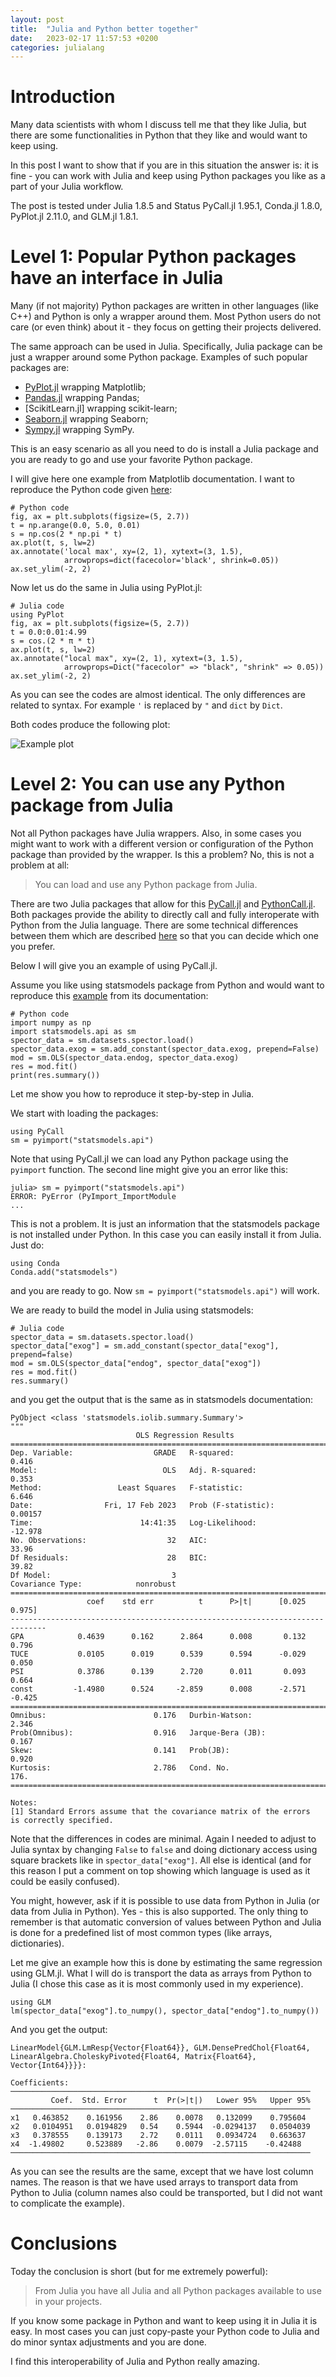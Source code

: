 ```yaml
---
layout: post
title:  "Julia and Python better together"
date:   2023-02-17 11:57:53 +0200
categories: julialang
---
```


# Introduction

Many data scientists with whom I discuss tell me that they like Julia, but
there are some functionalities in Python that they like and would want to
keep using.

In this post I want to show that if you are in this situation the answer is:
it is fine - you can work with Julia and keep using Python packages you like
as a part of your Julia workflow.

The post is tested under Julia 1.8.5 and Status PyCall.jl 1.95.1,
Conda.jl 1.8.0, PyPlot.jl 2.11.0, and GLM.jl 1.8.1.

# Level 1: Popular Python packages have an interface in Julia

Many (if not majority) Python packages are written in other languages (like
C++) and Python is only a wrapper around them. Most Python users do not care
(or even think) about it - they focus on getting their projects delivered.

The same approach can be used in Julia. Specifically, Julia package can be just
a wrapper around some Python package. Examples of such popular packages are:

* [PyPlot.jl][pyplot] wrapping Matplotlib;
* [Pandas.jl][pandas] wrapping Pandas;
* [ScikitLearn.jl] wrapping scikit-learn;
* [Seaborn.jl][seaborn] wrapping Seaborn;
* [Sympy.jl][sympy] wrapping SymPy.

This is an easy scenario as all you need to do is install a Julia package
and you are ready to go and use your favorite Python package.

I will give here one example from Matplotlib documentation. I want to reproduce
the Python code given [here][pltexample]:

```
# Python code
fig, ax = plt.subplots(figsize=(5, 2.7))
t = np.arange(0.0, 5.0, 0.01)
s = np.cos(2 * np.pi * t)
ax.plot(t, s, lw=2)
ax.annotate('local max', xy=(2, 1), xytext=(3, 1.5),
            arrowprops=dict(facecolor='black', shrink=0.05))
ax.set_ylim(-2, 2)
```

Now let us do the same in Julia using PyPlot.jl:

```
# Julia code
using PyPlot
fig, ax = plt.subplots(figsize=(5, 2.7))
t = 0.0:0.01:4.99
s = cos.(2 * π * t)
ax.plot(t, s, lw=2)
ax.annotate("local max", xy=(2, 1), xytext=(3, 1.5),
            arrowprops=Dict("facecolor" => "black", "shrink" => 0.05))
ax.set_ylim(-2, 2)
```

As you can see the codes are almost identical. The only differences are related
to syntax. For example `'` is replaced by `"` and `dict` by `Dict`.

Both codes produce the following plot:

![Example plot](/assets/2023-02-17-plot.png)

# Level 2: You can use any Python package from Julia

Not all Python packages have Julia wrappers. Also, in some cases you might
want to work with a different version or configuration of the Python package
than provided by the wrapper. Is this a problem? No, this is not a problem at
all:

> You can load and use any Python package from Julia.

There are two Julia packages that allow for this [PyCall.jl][pyc] and
[PythonCall.jl][pyc2]. Both packages provide the ability to directly call and
fully interoperate with Python from the Julia language. There are some
technical differences between them which are described [here][diff] so that
you can decide which one you prefer.

Below I will give you an example of using PyCall.jl.

Assume you like using statsmodels package from Python and would want to
reproduce this [example][sm] from its documentation:

```
# Python code
import numpy as np
import statsmodels.api as sm
spector_data = sm.datasets.spector.load()
spector_data.exog = sm.add_constant(spector_data.exog, prepend=False)
mod = sm.OLS(spector_data.endog, spector_data.exog)
res = mod.fit()
print(res.summary())
```

Let me show you how to reproduce it step-by-step in Julia.

We start with loading the packages:

```
using PyCall
sm = pyimport("statsmodels.api")
```

Note that using PyCall.jl we can load any Python package using the
`pyimport` function. The second line might give you an error like this:

```
julia> sm = pyimport("statsmodels.api")
ERROR: PyError (PyImport_ImportModule
...
```

This is not a problem. It is just an information that the statsmodels package
is not installed under Python. In this case you can easily install it from
Julia. Just do:

```
using Conda
Conda.add("statsmodels")
```

and you are ready to go. Now `sm = pyimport("statsmodels.api")` will work.

We are ready to build the model in Julia using statsmodels:

```
# Julia code
spector_data = sm.datasets.spector.load()
spector_data["exog"] = sm.add_constant(spector_data["exog"], prepend=false)
mod = sm.OLS(spector_data["endog", spector_data["exog"])
res = mod.fit()
res.summary()
```

and you get the output that is the same as in statsmodels documentation:

```
PyObject <class 'statsmodels.iolib.summary.Summary'>
"""
                            OLS Regression Results
==============================================================================
Dep. Variable:                  GRADE   R-squared:                       0.416
Model:                            OLS   Adj. R-squared:                  0.353
Method:                 Least Squares   F-statistic:                     6.646
Date:                Fri, 17 Feb 2023   Prob (F-statistic):            0.00157
Time:                        14:41:35   Log-Likelihood:                -12.978
No. Observations:                  32   AIC:                             33.96
Df Residuals:                      28   BIC:                             39.82
Df Model:                           3
Covariance Type:            nonrobust
==============================================================================
                 coef    std err          t      P>|t|      [0.025      0.975]
------------------------------------------------------------------------------
GPA            0.4639      0.162      2.864      0.008       0.132       0.796
TUCE           0.0105      0.019      0.539      0.594      -0.029       0.050
PSI            0.3786      0.139      2.720      0.011       0.093       0.664
const         -1.4980      0.524     -2.859      0.008      -2.571      -0.425
==============================================================================
Omnibus:                        0.176   Durbin-Watson:                   2.346
Prob(Omnibus):                  0.916   Jarque-Bera (JB):                0.167
Skew:                           0.141   Prob(JB):                        0.920
Kurtosis:                       2.786   Cond. No.                         176.
==============================================================================

Notes:
[1] Standard Errors assume that the covariance matrix of the errors
is correctly specified.
```

Note that the differences in codes are minimal. Again I needed to adjust to
Julia syntax by changing `False` to `false` and doing dictionary access using
square brackets like in `spector_data["exog"]`. All else is identical (and for
this reason I put a comment on top showing which language is used as it could
be easily confused).

You might, however, ask if it is possible to use data from Python in Julia (or
data from Julia in Python). Yes - this is also supported. The only thing to
remember is that automatic conversion of values between Python and Julia is done
for a predefined list of most common types (like arrays, dictionaries).

Let me give an example how this is done by estimating the same regression using
GLM.jl. What I will do is transport the data as arrays from Python to Julia
(I chose this case as it is most commonly used in my experience).

```
using GLM
lm(spector_data["exog"].to_numpy(), spector_data["endog"].to_numpy())
```

And you get the output:
```
LinearModel{GLM.LmResp{Vector{Float64}}, GLM.DensePredChol{Float64,
LinearAlgebra.CholeskyPivoted{Float64, Matrix{Float64}, Vector{Int64}}}}:

Coefficients:
───────────────────────────────────────────────────────────────────
         Coef.  Std. Error      t  Pr(>|t|)   Lower 95%   Upper 95%
───────────────────────────────────────────────────────────────────
x1   0.463852    0.161956    2.86    0.0078   0.132099    0.795604
x2   0.0104951   0.0194829   0.54    0.5944  -0.0294137   0.0504039
x3   0.378555    0.139173    2.72    0.0111   0.0934724   0.663637
x4  -1.49802     0.523889   -2.86    0.0079  -2.57115    -0.42488
───────────────────────────────────────────────────────────────────
```

As you can see the results are the same, except that we have lost column
names. The reason is that we have used arrays to transport data from Python to
Julia (column names also could be transported, but I did not want to
complicate the example).

# Conclusions

Today the conclusion is short (but for me extremely powerful):

> From Julia you have all Julia and all Python packages available to use in
  your projects.

If you know some package in Python and want to keep using it in Julia it is
easy. In most cases you can just copy-paste your Python code to Julia and do
minor syntax adjustments and you are done.

I find this interoperability of Julia and Python really amazing.

[pyplot]: https://github.com/JuliaPy/PyPlot.jl
[pandas]: https://github.com/JuliaPy/Pandas.jl
[seaborn]: https://github.com/JuliaPy/Seaborn.jl
[sympy]: https://github.com/JuliaPy/SymPy.jl
[scikit]: https://github.com/cstjean/ScikitLearn.jl
[pltexample]: https://matplotlib.org/stable/tutorials/introductory/quick_start.html#annotations
[pyc]: https://github.com/JuliaPy/PyCall.jl
[pyc2]: https://github.com/cjdoris/PythonCall.jl
[diff]: https://github.com/cjdoris/PythonCall.jl#what-about-pycall
[sm]: https://www.statsmodels.org/stable/regression.html#examples
